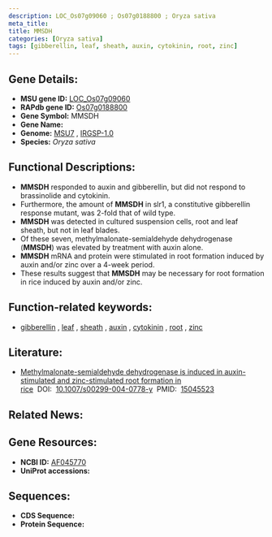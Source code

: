 ```yaml
---
description: LOC_Os07g09060 ; Os07g0188800 ; Oryza sativa
meta_title:
title: MMSDH
categories: [Oryza sativa]
tags: [gibberellin, leaf, sheath, auxin, cytokinin, root, zinc]
---
```


## Gene Details:
- **MSU gene ID:** [LOC_Os07g09060](http://rice.uga.edu/cgi-bin/ORF_infopage.cgi?orf=LOC_Os07g09060)  
- **RAPdb gene ID:** [Os07g0188800](https://rapdb.dna.affrc.go.jp/locus/?name=Os07g0188800)  
- **Gene Symbol:** MMSDH
- **Gene Name:**
- **Genome:**  [MSU7](http://rice.uga.edu/)&nbsp;,&nbsp;[IRGSP-1.0](https://rapdb.dna.affrc.go.jp/download/irgsp1.html)
- **Species:** *Oryza sativa*

## Functional Descriptions:
   - **MMSDH** responded to auxin and gibberellin, but did not respond to brassinolide and cytokinin.
   - Furthermore, the amount of **MMSDH** in slr1, a constitutive gibberellin response mutant, was 2-fold that of wild type.
   - **MMSDH** was detected in cultured suspension cells, root and leaf sheath, but not in leaf blades.
   - Of these seven, methylmalonate-semialdehyde dehydrogenase (**MMSDH**) was elevated by treatment with auxin alone.
   - **MMSDH** mRNA and protein were stimulated in root formation induced by auxin and/or zinc over a 4-week period.
   - These results suggest that **MMSDH** may be necessary for root formation in rice induced by auxin and/or zinc.

## Function-related keywords:
   - [gibberellin](/tags/gibberellin/)&nbsp;,&nbsp;[leaf](/tags/leaf/)&nbsp;,&nbsp;[sheath](/tags/sheath/)&nbsp;,&nbsp;[auxin](/tags/auxin/)&nbsp;,&nbsp;[cytokinin](/tags/cytokinin/)&nbsp;,&nbsp;[root](/tags/root/)&nbsp;,&nbsp;[zinc](/tags/zinc/)

## Literature:
   - [Methylmalonate-semialdehyde dehydrogenase is induced in auxin-stimulated and zinc-stimulated root formation in rice](https://www.doi.org/10.1007/s00299-004-0778-y)&nbsp;&nbsp;DOI:&nbsp;&nbsp;[10.1007/s00299-004-0778-y](https://www.doi.org/10.1007/s00299-004-0778-y)&nbsp;&nbsp;PMID:&nbsp;&nbsp;[15045523](https://pubmed.ncbi.nlm.nih.gov/15045523/)

## Related News:

## Gene Resources:
- **NCBI ID:**  [AF045770](http://www.ncbi.nlm.nih.gov/nuccore/AF045770)
- **UniProt accessions:** [](https://www.uniprot.org/uniprotkb//entry)

## Sequences:
- **CDS Sequence:**
- **Protein Sequence:**
